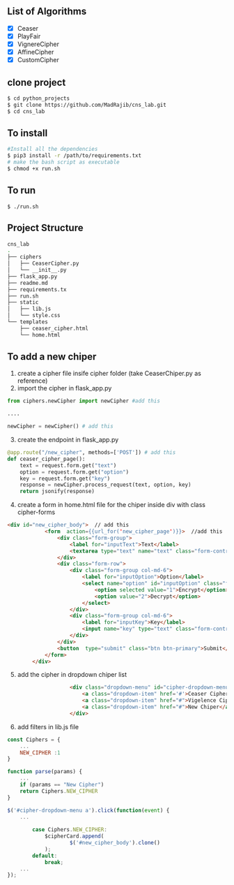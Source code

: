 ## List of Algorithms
- [x] Ceaser
- [x] PlayFair
- [x] VignereCipher
- [x] AffineCipher  
- [x] CustomCipher 

## clone project
```bash
$ cd python_projects
$ git clone https://github.com/MadRajib/cns_lab.git
$ cd cns_lab
```
## To install
```bash
#Install all the dependencies
$ pip3 install -r /path/to/requirements.txt
# make the bash script as executable
$ chmod +x run.sh
```
## To run
```
$ ./run.sh
```
## Project Structure
```bash
cns_lab
.
├── ciphers
│   ├── CeaserCipher.py
│   └── __init__.py
├── flask_app.py
├── readme.md
├── requirements.tx
├── run.sh
├── static
│   ├── lib.js
│   └── style.css
└── templates
    ├── ceaser_cipher.html
    └── home.html
```

## To add a new chiper
1. create a cipher file insife cipher folder (take CeaserChiper.py as reference)
2. import the cipher in flask_app.py
```python
from ciphers.newCipher import newCipher #add this

....

newCipher = newCipher() # add this
```
3. create the endpoint in flask_app.py
```python
@app.route("/new_cipher", methods=['POST']) # add this
def ceaser_cipher_page():
    text = request.form.get("text")
    option = request.form.get("option")
    key = request.form.get("key")
    response = newCipher.process_request(text, option, key)
    return jsonify(response)
```
4. create a form in home.html file for the chiper inside div with class cipher-forms
```html
<div id="new_cipher_body">  // add this
            <form  action={{url_for('new_cipher_page')}}>  //add this
                <div class="form-group">
                    <label for="inputText">Text</label>
                    <textarea type="text" name="text" class="form-control" id="inputText" placeholder="Type Text"></textarea>
                </div>
                <div class="form-row">
                    <div class="form-group col-md-6">
                        <label for="inputOption">Option</label>
                        <select name="option" id="inputOption" class="form-control">
                            <option selected value="1">Encrypt</option>
                            <option value="2">Decrypt</option>
                        </select>
                    </div>
                    <div class="form-group col-md-6">
                        <label for="inputKey">Key</label>
                        <input name="key" type="text" class="form-control" id="inputKey" placeholder="1..26">
                    </div>
                </div>
                <button  type="submit" class="btn btn-primary">Submit</button>
            </form>
        </div>
```
5. add the cipher in dropdown chiper list
```html
                    <div class="dropdown-menu" id="cipher-dropdown-menu" aria-labelledby="dropdownMenuButton">
                        <a class="dropdown-item" href='#'>Ceaser Cipher</a>
                        <a class="dropdown-item" href="#">Vigelence Cipher</a>
                        <a class="dropdown-item" href="#">New Chiper</a>
                    </div>
```
6. add filters in lib.js file
```js
const Ciphers = {
    ...
    NEW_CIPHER :1
}

function parse(params) {
    ...
    if (params == "New Cipher")
    return Ciphers.NEW_CIPHER  
}

$('#cipher-dropdown-menu a').click(function(event) {
    ...
 
        case Ciphers.NEW_CIPHER:
            $cipherCard.append(
                    $('#new_cipher_body').clone()
            );      
        default:
            break;
    ...
});
```
